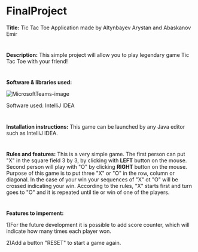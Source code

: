 # FinalProject
**Title:** Tic Tac Toe Application made by Altynbayev Arystan and Abaskanov Emir
#
**Description:** This simple project will allow you to play legendary game Tic Tac Toe with your friend!
#
**Software & libraries used:**

 
![MicrosoftTeams-image](https://user-images.githubusercontent.com/84742710/120059520-f2127500-c073-11eb-99e5-79a016b13690.png)


 

Software used: IntelliJ IDEA
#
**Installation instructions:** This game can be launched by any Java editor such as IntelliJ IDEA. 
#
**Rules and features:** This is a very simple game. The first person can put "X" in the square field 3 by 3, by clicking with **LEFT** button on the mouse. Second person will play with "O" by clicking **RIGHT** button on the mouse. Purpose of this game is to put three "X" or "O" in the row, column or diagonal. In the case of your win your sequences of "X" ot "O" will be crossed indicating your win. According to the rules, "X" starts first and turn goes to "O" and it is repeated until tie or win of one of the players.
#
**Features to impement:** 

1)For the future development it is possible to add score counter, which will indicate how many times each player won.

2)Add a button "RESET" to start a game again.
